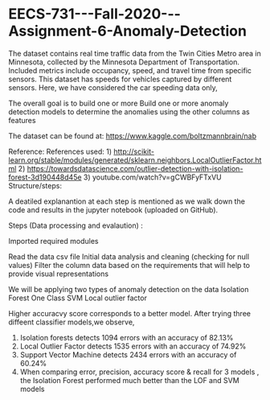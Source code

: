 # EECS-731---Fall-2020---Assignment-6-Anomaly-Detection

The dataset contains real time traffic data from the Twin Cities Metro area in Minnesota, collected by the Minnesota Department of Transportation. Included metrics include occupancy, speed, and travel time from specific sensors. This dataset has speeds for vehicles captured by different sensors. Here, we have considered the car speeding data only,

The overall goal is to build one or more Build one or more anomaly detection models to determine the anomalies using the other columns as features

The dataset can be found at: https://www.kaggle.com/boltzmannbrain/nab

Reference: References used: 1) http://scikit-learn.org/stable/modules/generated/sklearn.neighbors.LocalOutlierFactor.html
2) https://towardsdatascience.com/outlier-detection-with-isolation-forest-3d190448d45e
3) youtube.com/watch?v=gCWBFyFTxVU
Structure/steps:

A deatiled explanantion at each step is mentioned as we walk down the code and results in the jupyter notebook (uploaded on GitHub).

Steps (Data processing and evalaution) :

Imported required modules

Read the data csv file Initial data analysis and cleaning (checking for null values) Filter the column data based on the requirements that will help to provide visual representations

We will be applying two types of anomaly detection on the data
Isolation Forest
One Class SVM
Local outlier factor

Higher accuracvy score corresponds to a better model. After trying three diffeent classifier models,we observe,

1) Isolation forests detects 1094 errors with an accuracy of 82.13%
2) Local Outlier Factor detects 1535 errors with an accuracy of 74.92%
3) Support Vector Machine detects 2434 errors with an accuracy of 60.24%
4) When comparing error, precision, accuracy score & recall for 3 models , the Isolation Forest performed much better than the LOF and SVM models
